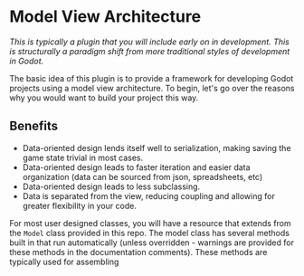 # Model View Architecture

_This is typically a plugin that you will include early on in development.  This is structurally a paradigm shift from more traditional styles of development in Godot._

The basic idea of this plugin is to provide a framework for developing Godot projects using a model view architecture. To begin, let's go over the reasons why you would want to build your project this way.

## Benefits

- Data-oriented design lends itself well to serialization, making saving the game state trivial in most cases.
- Data-oriented design leads to faster iteration and easier data organization (data can be sourced from json, spreadsheets, etc)
- Data-oriented design leads to less subclassing.
- Data is separated from the view, reducing coupling and allowing for greater flexibility in your code.


For most user designed classes, you will have a resource that extends from the `Model` class provided in this repo. The model class has several methods built in that run automatically (unless overridden - warnings are provided for these methods in the documentation comments).  These methods are typically used for assembling 